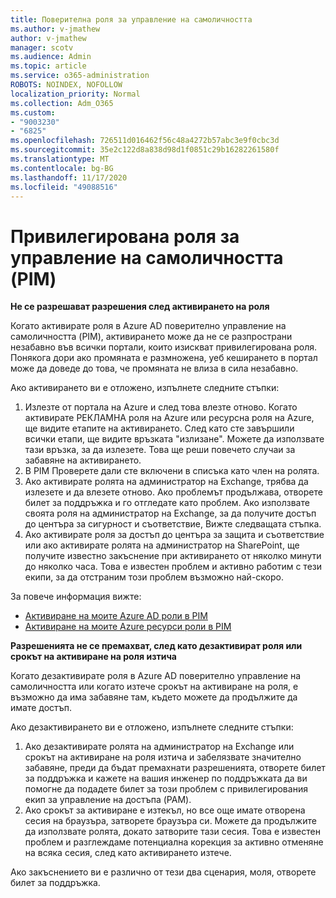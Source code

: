 ```yaml
---
title: Поверителна роля за управление на самоличността
ms.author: v-jmathew
author: v-jmathew
manager: scotv
ms.audience: Admin
ms.topic: article
ms.service: o365-administration
ROBOTS: NOINDEX, NOFOLLOW
localization_priority: Normal
ms.collection: Adm_O365
ms.custom:
- "9003230"
- "6825"
ms.openlocfilehash: 726511d016462f56c48a4272b57abc3e9f0cbc3d
ms.sourcegitcommit: 35e2c122d8a838d98d1f0851c29b16282261580f
ms.translationtype: MT
ms.contentlocale: bg-BG
ms.lasthandoff: 11/17/2020
ms.locfileid: "49088516"
---
```

# <a name="privileged-identity-managementpim-role"></a>Привилегирована роля за управление на самоличността (PIM)

**Не се разрешават разрешения след активирането на роля**

Когато активирате роля в Azure AD поверително управление на самоличността (PIM), активирането може да не се разпространи незабавно във всички портали, които изискват привилегирована роля. Понякога дори ако промяната е размножена, уеб кеширането в портал може да доведе до това, че промяната не влиза в сила незабавно.

Ако активирането ви е отложено, изпълнете следните стъпки:

1. Излезте от портала на Azure и след това влезте отново. Когато активирате РЕКЛАМНА роля на Azure или ресурсна роля на Azure, ще видите етапите на активирането. След като сте завършили всички етапи, ще видите връзката "излизане". Можете да използвате тази връзка, за да излезете. Това ще реши повечето случаи за забавяне на активирането.
2. В PIM Проверете дали сте включени в списъка като член на ролята.
3. Ако активирате ролята на администратор на Exchange, трябва да излезете и да влезете отново. Ако проблемът продължава, отворете билет за поддръжка и го отгледате като проблем. Ако използвате своята роля на администратор на Exchange, за да получите достъп до центъра за сигурност и съответствие, Вижте следващата стъпка.
4. Ако активирате роля за достъп до центъра за защита и съответствие или ако активирате ролята на администратор на SharePoint, ще получите известно закъснение при активирането от няколко минути до няколко часа. Това е известен проблем и активно работим с тези екипи, за да отстраним този проблем възможно най-скоро.

За повече информация вижте:

- [Активиране на моите Azure AD роли в PIM](https://docs.microsoft.com/azure/active-directory/privileged-identity-management/pim-how-to-activate-role?WT.mc_id=Portal-Microsoft_Azure_Support "https://docs.microsoft.com/azure/active-directory/privileged-identity-management/pim-how-to-activate-role?wt.mc_id=portal-microsoft_azure_support")
- [Активиране на моите Azure ресурси роли в PIM](https://docs.microsoft.com/azure/active-directory/privileged-identity-management/pim-resource-roles-activate-your-roles?WT.mc_id=Portal-Microsoft_Azure_Support "https://docs.microsoft.com/azure/active-directory/privileged-identity-management/pim-resource-roles-activate-your-roles?wt.mc_id=portal-microsoft_azure_support")

**Разрешенията не се премахват, след като дезактивират роля или срокът на активиране на роля изтича**

Когато дезактивирате роля в Azure AD поверително управление на самоличността или когато изтече срокът на активиране на роля, е възможно да има забавяне там, където можете да продължите да имате достъп.

Ако дезактивирането ви е отложено, изпълнете следните стъпки:

1. Ако дезактивирате ролята на администратор на Exchange или срокът на активиране на роля изтича и забелязвате значително забавяне, преди да бъдат премахнати разрешенията, отворете билет за поддръжка и кажете на вашия инженер по поддръжката да ви помогне да подадете билет за този проблем с привилегирования екип за управление на достъпа (PAM).
2. Ако срокът за активиране е изтекъл, но все още имате отворена сесия на браузъра, затворете браузъра си. Можете да продължите да използвате ролята, докато затворите тази сесия. Това е известен проблем и разглеждаме потенциална корекция за активно отменяне на всяка сесия, след като активирането изтече.

Ако закъснението ви е различно от тези два сценария, моля, отворете билет за поддръжка.
